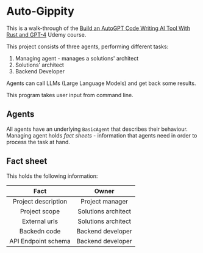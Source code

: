 # Auto-Gippity

This is a walk-through of the [Build an AutoGPT Code Writing AI Tool With Rust and GPT-4](https://www.udemy.com/course/autogpt-gpt4-code-writing-ai) Udemy course.

This project consists of three agents, performing different tasks:

1. Managing agent - manages a solutions' architect
2. Solutions' architect
3. Backend Developer

Agents can call LLMs (Large Language Models) and get back some results.

This program takes user input from command line.

## Agents

All agents have an underlying `BasicAgent` that describes their behaviour. Managing agent holds
_fact sheets_ - information that agents need in order to process the task at hand.

## Fact sheet

This holds the following information:

|        Fact         |        Owner        |
| :-----------------: | :-----------------: |
| Project description |   Project manager   |
|    Project scope    | Solutions architect |
|    External urls    | Solutions architect |
|    Backedn code     |  Backend developer  |
| API Endpoint schema |  Backend developer  |
